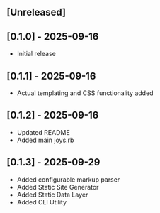 ## [Unreleased]

## [0.1.0] - 2025-09-16

- Initial release

## [0.1.1] - 2025-09-16

- Actual templating and CSS functionality added

## [0.1.2] - 2025-09-16

- Updated README
- Added main joys.rb


## [0.1.3] - 2025-09-29

- Added configurable markup parser
- Added Static Site Generator
- Added Static Data Layer
- Added CLI Utility

